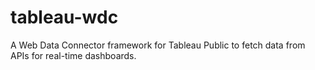 # tableau-wdc
A Web Data Connector framework for Tableau Public to fetch data from APIs for real-time dashboards.
